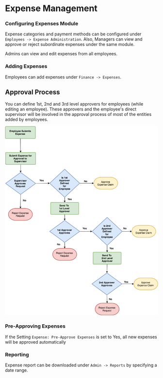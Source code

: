 # Expense Management

### Configuring Expenses Module

Expense categories and payment methods can be configured under `Employees -> Expense Administration`. Also, Managers can view and approve or reject subordinate expenses under the same module.

Admins can view and edit expenses from all employees.

### Adding Expenses

Employees can add expenses under `Finance -> Expenses`.

## Approval Process

You can define 1st, 2nd and 3rd level approvers for employees \(while editing an employee\). These approvers and the employee's direct supervisor will be involved in the approval process of most of the entities added by employees.

![](../.gitbook/assets/icehrm-approval-process.png)

### Pre-Approving Expenses

If the Setting `Expense: Pre-Approve Expenses` is set to Yes, all new expenses will be approved automatically

### Reporting

Expense report can be downloaded under `Admin -> Reports` by specifying a date range.

